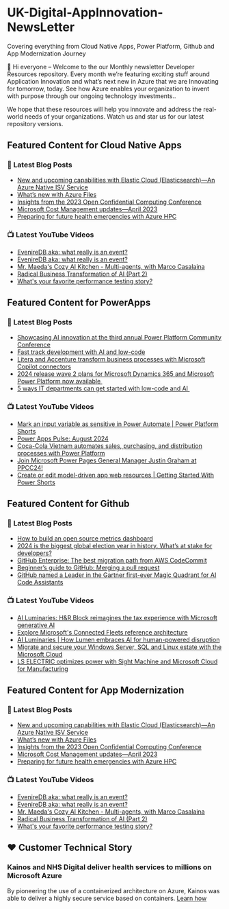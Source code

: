 # UK-Digital-AppInnovation-NewsLetter

Covering everything from Cloud Native Apps, Power Platform, Github and App Modernization Journey

👋 Hi everyone – Welcome to the our Monthly newsletter Developer Resources repository. Every month we’re featuring exciting stuff around Application Innovation and what’s next new in Azure that we are Innovating for tomorrow, today. See how Azure enables your organization to invent with purpose through our ongoing technology investments..


We hope that these resources will help you innovate and address the real-world needs of your organizations. Watch us and star us for our latest repository versions.

## Featured Content for Cloud Native Apps


### 📝 Latest Blog Posts

    
<!-- BLOGCNA:START -->
- [New and upcoming capabilities with Elastic Cloud (Elasticsearch)—An Azure Native ISV Service](https://azure.microsoft.com/blog/new-and-upcoming-capabilities-with-elastic-cloud-elasticsearch-an-azure-native-isv-service/)
- [What’s new with Azure Files](https://azure.microsoft.com/blog/what-s-new-with-azure-files/)
- [Insights from the 2023 Open Confidential Computing Conference](https://azure.microsoft.com/blog/insights-from-the-2023-open-confidential-computing-conference/)
- [Microsoft Cost Management updates—April 2023](https://azure.microsoft.com/blog/microsoft-cost-management-updates-april-2023/)
- [Preparing for future health emergencies with Azure HPC ](https://azure.microsoft.com/blog/preparing-for-future-health-emergencies-with-azure-hpc/)
<!-- BLOGCNA:END -->

### 📺 Latest YouTube Videos

 
<!-- YOUTUBECNA:START -->
- [EvenireDB aka: what really is an event?](https://www.youtube.com/watch?v=h-_tFEiJL94)
- [EvenireDB aka: what really is an event?](https://www.youtube.com/watch?v=_l1JSvGZwRc)
- [Mr. Maeda&#39;s Cozy AI Kitchen - Multi-agents, with Marco Casalaina](https://www.youtube.com/watch?v=7VCkdxKNBl4)
- [Radical Business Transformation of AI &lpar;Part 2&rpar;](https://www.youtube.com/watch?v=ukrdUzdUFBs)
- [What&#39;s your favorite performance testing story?](https://www.youtube.com/watch?v=OBy_dhntYDw)
<!-- YOUTUBECNA:END -->

##  Featured Content for PowerApps
### 📝 Latest Blog Posts
<!-- BLOGPOWER:START -->
- [Showcasing AI innovation at the third annual Power Platform Community Conference](https://www.microsoft.com/en-us/power-platform/blog/2024/08/12/showcasing-ai-innovation-at-the-third-annual-power-platform-community-conference/)
- [Fast track development with AI and low-code](https://www.microsoft.com/en-us/power-platform/blog/2024/08/06/fast-track-development-with-ai-and-low-code/)
- [Litera and Accenture transform business processes with Microsoft Copilot connectors](https://www.microsoft.com/en-us/power-platform/blog/2024/07/25/litera-and-accenture-transform-business-processes-with-microsoft-copilot-connectors/)
- [2024 release wave 2 plans for Microsoft Dynamics 365 and Microsoft Power Platform now available ](https://www.microsoft.com/en-us/dynamics-365/blog/business-leader/2024/07/16/2024-release-wave-2-plans-for-microsoft-dynamics-365-and-microsoft-power-platform-now-available/)
- [5 ways IT departments can get started with low-code and AI ](https://www.microsoft.com/en-us/microsoft-copilot/blog/copilot-studio/5-ways-it-departments-can-get-started-with-low-code-and-ai/)
<!-- BLOGPOWER:END -->
 ### 📺 Latest YouTube Videos
    
<!-- YOUTUBEPOWER:START -->
- [Mark an input variable as sensitive in Power Automate | Power Platform Shorts](https://www.youtube.com/watch?v=4Jh-dLc5EUY)
- [Power Apps Pulse: August 2024](https://www.youtube.com/watch?v=3FvChwijrSg)
- [Coca-Cola Vietnam automates sales, purchasing, and distribution processes with Power Platform](https://www.youtube.com/watch?v=dpGikKvIUYw)
- [Join Microsoft Power Pages General Manager Justin Graham at PPCC24!](https://www.youtube.com/watch?v=KiMb_QLkp-U)
- [Create or edit model-driven app web resources | Getting Started With Power Shorts](https://www.youtube.com/watch?v=8JRZQGX5mUU)
<!-- YOUTUBEPOWER:END -->

##  Featured Content for Github
### 📝 Latest Blog Posts
<!-- BLOGGITHUB:START -->
- [How to build an open source metrics dashboard](https://github.blog/open-source/maintainers/how-to-build-an-open-source-metrics-dashboard/)
- [2024 is the biggest global election year in history. What’s at stake for developers?](https://github.blog/news-insights/policy-news-and-insights/2024-is-the-biggest-global-election-year-in-history-whats-at-stake-for-developers/)
- [GitHub Enterprise: The best migration path from AWS CodeCommit](https://github.blog/enterprise-software/collaboration/github-enterprise-the-best-migration-path-from-aws-codecommit/)
- [Beginner’s guide to GitHub: Merging a pull request](https://github.blog/developer-skills/github-education/beginners-guide-to-github-merging-a-pull-request/)
- [GitHub named a Leader in the Gartner first-ever Magic Quadrant for AI Code Assistants](https://github.blog/news-insights/company-news/github-named-a-leader-in-the-gartner-first-ever-magic-quadrant-for-ai-code-assistants/)
<!-- BLOGGITHUB:END -->
### 📺 Latest YouTube Videos
<!-- YOUTUBEGITHUB:START -->
- [AI Luminaries: H&amp;R Block reimagines the tax experience with Microsoft generative AI](https://www.youtube.com/watch?v=Qc9bIoOc1Ps)
- [Explore Microsoft&#39;s Connected Fleets reference architecture](https://www.youtube.com/watch?v=EdVX9IEk2DI)
- [AI Luminaries | How Lumen embraces AI for human-powered disruption](https://www.youtube.com/watch?v=AHCH4eVZrp8)
- [Migrate and secure your Windows Server, SQL and Linux estate with the Microsoft Cloud](https://www.youtube.com/watch?v=3cs5WTB1cHQ)
- [LS ELECTRIC optimizes power with Sight Machine and Microsoft Cloud for Manufacturing](https://www.youtube.com/watch?v=AtwO3wILvRc)
<!-- YOUTUBEGITHUB:END -->
##  Featured Content for App Modernization
### 📝 Latest Blog Posts
<!-- BLOGAPPMOD:START -->
- [New and upcoming capabilities with Elastic Cloud (Elasticsearch)—An Azure Native ISV Service](https://azure.microsoft.com/blog/new-and-upcoming-capabilities-with-elastic-cloud-elasticsearch-an-azure-native-isv-service/)
- [What’s new with Azure Files](https://azure.microsoft.com/blog/what-s-new-with-azure-files/)
- [Insights from the 2023 Open Confidential Computing Conference](https://azure.microsoft.com/blog/insights-from-the-2023-open-confidential-computing-conference/)
- [Microsoft Cost Management updates—April 2023](https://azure.microsoft.com/blog/microsoft-cost-management-updates-april-2023/)
- [Preparing for future health emergencies with Azure HPC ](https://azure.microsoft.com/blog/preparing-for-future-health-emergencies-with-azure-hpc/)
<!-- BLOGAPPMOD:END -->
### 📺 Latest YouTube Videos
<!-- YOUTUBEAPPMOD:START -->
- [EvenireDB aka: what really is an event?](https://www.youtube.com/watch?v=h-_tFEiJL94)
- [EvenireDB aka: what really is an event?](https://www.youtube.com/watch?v=_l1JSvGZwRc)
- [Mr. Maeda&#39;s Cozy AI Kitchen - Multi-agents, with Marco Casalaina](https://www.youtube.com/watch?v=7VCkdxKNBl4)
- [Radical Business Transformation of AI &lpar;Part 2&rpar;](https://www.youtube.com/watch?v=ukrdUzdUFBs)
- [What&#39;s your favorite performance testing story?](https://www.youtube.com/watch?v=OBy_dhntYDw)
<!-- YOUTUBEAPPMOD:END -->


## ♥️ Customer Technical Story 

### Kainos and NHS Digital deliver health services to millions on Microsoft Azure

By pioneering the use of a containerized architecture on Azure, Kainos was able to deliver a highly secure service based on containers. [Learn how](https://customers.microsoft.com/en-us/story/1368348549535774520-kainos-and-nhs-digital-deliver-health-services-to-millions-on-microsoft-azure)

